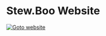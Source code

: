 # Stew.Boo Website

[![Goto website](https://developer.stackblitz.com/img/open_in_stackblitz.svg)](https://stew.boo)